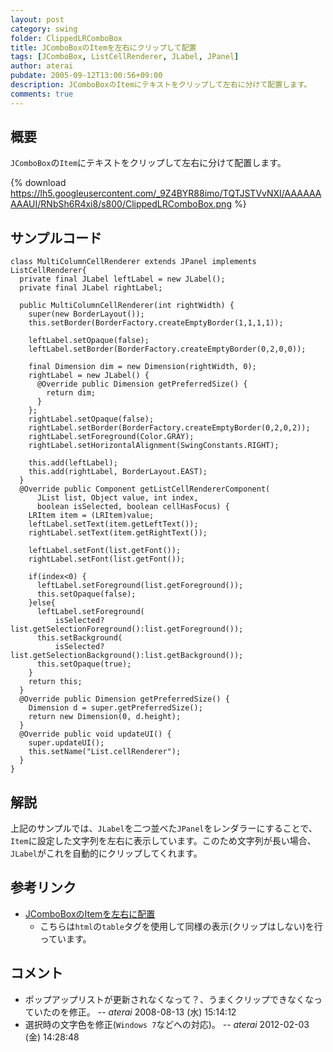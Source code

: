 ```yaml
---
layout: post
category: swing
folder: ClippedLRComboBox
title: JComboBoxのItemを左右にクリップして配置
tags: [JComboBox, ListCellRenderer, JLabel, JPanel]
author: aterai
pubdate: 2005-09-12T13:00:56+09:00
description: JComboBoxのItemにテキストをクリップして左右に分けて配置します。
comments: true
---
```

## 概要
`JComboBox`の`Item`にテキストをクリップして左右に分けて配置します。

{% download https://lh5.googleusercontent.com/_9Z4BYR88imo/TQTJSTVvNXI/AAAAAAAAAUI/RNbSh6R4xi8/s800/ClippedLRComboBox.png %}

## サンプルコード
<pre class="prettyprint"><code>class MultiColumnCellRenderer extends JPanel implements ListCellRenderer{
  private final JLabel leftLabel = new JLabel();
  private final JLabel rightLabel;

  public MultiColumnCellRenderer(int rightWidth) {
    super(new BorderLayout());
    this.setBorder(BorderFactory.createEmptyBorder(1,1,1,1));

    leftLabel.setOpaque(false);
    leftLabel.setBorder(BorderFactory.createEmptyBorder(0,2,0,0));

    final Dimension dim = new Dimension(rightWidth, 0);
    rightLabel = new JLabel() {
      @Override public Dimension getPreferredSize() {
        return dim;
      }
    };
    rightLabel.setOpaque(false);
    rightLabel.setBorder(BorderFactory.createEmptyBorder(0,2,0,2));
    rightLabel.setForeground(Color.GRAY);
    rightLabel.setHorizontalAlignment(SwingConstants.RIGHT);

    this.add(leftLabel);
    this.add(rightLabel, BorderLayout.EAST);
  }
  @Override public Component getListCellRendererComponent(
      JList list, Object value, int index,
      boolean isSelected, boolean cellHasFocus) {
    LRItem item = (LRItem)value;
    leftLabel.setText(item.getLeftText());
    rightLabel.setText(item.getRightText());

    leftLabel.setFont(list.getFont());
    rightLabel.setFont(list.getFont());

    if(index&lt;0) {
      leftLabel.setForeground(list.getForeground());
      this.setOpaque(false);
    }else{
      leftLabel.setForeground(
          isSelected?list.getSelectionForeground():list.getForeground());
      this.setBackground(
          isSelected?list.getSelectionBackground():list.getBackground());
      this.setOpaque(true);
    }
    return this;
  }
  @Override public Dimension getPreferredSize() {
    Dimension d = super.getPreferredSize();
    return new Dimension(0, d.height);
  }
  @Override public void updateUI() {
    super.updateUI();
    this.setName("List.cellRenderer");
  }
}
</code></pre>

## 解説
上記のサンプルでは、`JLabel`を二つ並べた`JPanel`をレンダラーにすることで、`Item`に設定した文字列を左右に表示しています。このため文字列が長い場合、`JLabel`がこれを自動的にクリップしてくれます。

## 参考リンク
- [JComboBoxのItemを左右に配置](http://terai.xrea.jp/Swing/LRComboBox.html)
    - こちらは`html`の`table`タグを使用して同様の表示(クリップはしない)を行っています。

<!-- dummy comment line for breaking list -->

## コメント
- ポップアップリストが更新されなくなって？、うまくクリップできなくなっていたのを修正。 -- *aterai* 2008-08-13 (水) 15:14:12
- 選択時の文字色を修正(`Windows 7`などへの対応)。 -- *aterai* 2012-02-03 (金) 14:28:48

<!-- dummy comment line for breaking list -->
